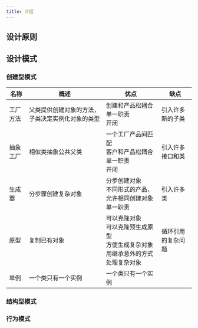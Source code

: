 ```yaml
---
title: 介绍
---
```


## 设计原则

## 设计模式

### 创建型模式

| 名称     | 概述                                             | 优点                                                         | 缺点               |
| -------- | ------------------------------------------------ | ------------------------------------------------------------ | ------------------ |
| 工厂方法 | 父类提供创建对象的方法，子类决定实例化对象的类型 | 创建和产品松耦合<br />单一职责<br />开闭                     | 引入许多新的子类   |
| 抽象工厂 | 相似类抽象公共父类                               | 一个工厂产品间匹配<br />客户和产品松耦合<br />单一职责<br />开闭 | 引入许多接口和类   |
| 生成器   | 分步骤创建复杂对象                               | 分步创建对象<br />不同形式的产品，允许相同创建对象<br />单一职责 | 引入许多类         |
| 原型     | 复制已有对象                                     | 可以克隆对象<br />可以克隆预生成原型<br />方便生成复杂对象<br />用继承意外的方式处理复杂对象 | 循环引用的复杂问题 |
| 单例     | 一个类只有一个实例                               | 一个类只有一个实例<br />                                     |                    |

### 结构型模式

### 行为模式
